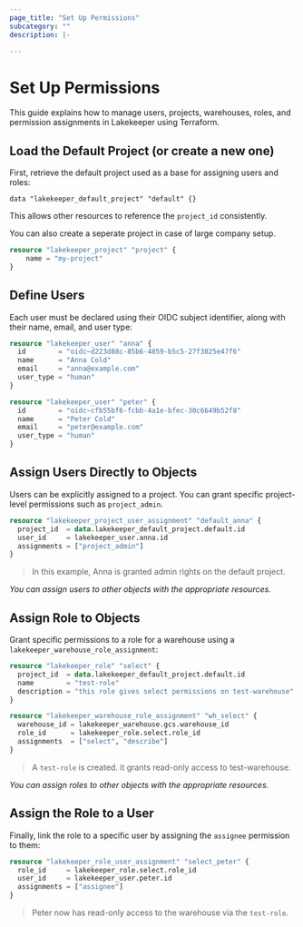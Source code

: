 ```yaml
---
page_title: "Set Up Permissions"
subcategory: ""
description: |-

---
```


# Set Up Permissions

This guide explains how to manage users, projects, warehouses, roles, and permission assignments in Lakekeeper using Terraform.

## Load the Default Project (or create a new one)

First, retrieve the default project used as a base for assigning users and roles:

```hcl
data "lakekeeper_default_project" "default" {}
```

This allows other resources to reference the `project_id` consistently.

You can also create a seperate project in case of large company setup.

```terraform
resource "lakekeeper_project" "project" {
    name = "my-project"
}
```

## Define Users

Each user must be declared using their OIDC subject identifier, along with their name, email, and user type:

```terraform
resource "lakekeeper_user" "anna" {
  id        = "oidc~d223d88c-85b6-4859-b5c5-27f3825e47f6"
  name      = "Anna Cold"
  email     = "anna@example.com"
  user_type = "human"
}

resource "lakekeeper_user" "peter" {
  id        = "oidc~cfb55bf6-fcbb-4a1e-bfec-30c6649b52f8"
  name      = "Peter Cold"
  email     = "peter@example.com"
  user_type = "human"
}
```

## Assign Users Directly to Objects

Users can be explicitly assigned to a project. You can grant specific project-level permissions such as `project_admin`.

```terraform
resource "lakekeeper_project_user_assignment" "default_anna" {
  project_id  = data.lakekeeper_default_project.default.id
  user_id     = lakekeeper_user.anna.id
  assignments = ["project_admin"]
}
```

> In this example, Anna is granted admin rights on the default project.

_You can assign users to other objects with the appropriate resources._

## Assign Role to Objects

Grant specific permissions to a role for a warehouse using a `lakekeeper_warehouse_role_assignment`:

```terraform
resource "lakekeeper_role" "select" {
  project_id  = data.lakekeeper_default_project.default.id
  name        = "test-role"
  description = "this role gives select permissions on test-warehouse"
}

resource "lakekeeper_warehouse_role_assignment" "wh_select" {
  warehouse_id = lakekeeper_warehouse.gcs.warehouse_id
  role_id      = lakekeeper_role.select.role_id
  assignments  = ["select", "describe"]
}
```

> A `test-role` is created.
> it grants read-only access to test-warehouse.

_You can assign roles to other objects with the appropriate resources._

## Assign the Role to a User

Finally, link the role to a specific user by assigning the `assignee` permission to them:

```terraform
resource "lakekeeper_role_user_assignment" "select_peter" {
  role_id     = lakekeeper_role.select.role_id
  user_id     = lakekeeper_user.peter.id
  assignments = ["assignee"]
}
```

> Peter now has read-only access to the warehouse via the `test-role`.